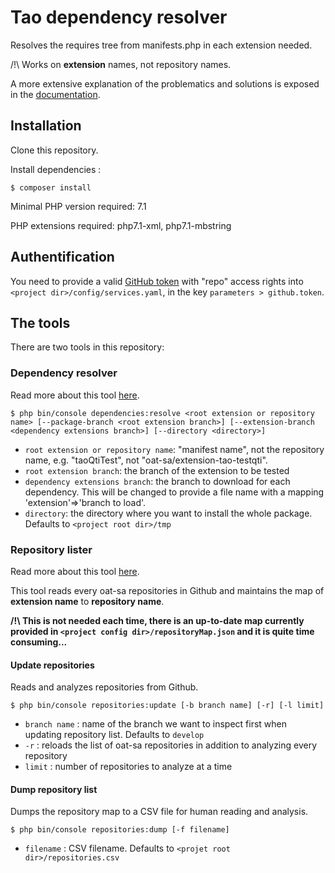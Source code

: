 # Tao dependency resolver

Resolves the requires tree from manifests.php in each extension needed.

/!\ Works on **extension** names, not repository names.

A more extensive explanation of the problematics and solutions is exposed in the [documentation](doc/dependency-resolver.md).


## Installation

Clone this repository.

Install dependencies :

```
$ composer install
```

Minimal PHP version required: 7.1

PHP extensions required: php7.1-xml, php7.1-mbstring


## Authentification

You need to provide a valid [GitHub token](https://github.com/settings/tokens) with "repo" access rights into `<project dir>/config/services.yaml`, in the key `parameters > github.token`.


## The tools

There are two tools in this repository:

### Dependency resolver

Read more about this tool [here](doc/dependency-resolver.md).

```
$ php bin/console dependencies:resolve <root extension or repository name> [--package-branch <root extension branch>] [--extension-branch <dependency extensions branch>] [--directory <directory>] 
```

- `root extension or repository name`: "manifest name", not the repository name, e.g. "taoQtiTest", not "oat-sa/extension-tao-testqti".
- `root extension branch`: the branch of the extension to be tested
- `dependency extensions branch`: the branch to download for each dependency. This will be changed to provide a file name with a mapping 'extension'=>'branch to load'.
- `directory`: the directory where you want to install the whole package. Defaults to `<project root dir>/tmp`


### Repository lister

Read more about this tool [here](doc/repository-updater.md).

This tool reads every oat-sa repositories in Github and maintains the map of **extension name** to **repository name**.

**/!\ This is not needed each time, there is an up-to-date map currently provided in `<project config dir>/repositoryMap.json` and it is quite time consuming...**


#### Update repositories

Reads and analyzes repositories from Github.

```
$ php bin/console repositories:update [-b branch name] [-r] [-l limit]
```

- `branch name` : name of the branch we want to inspect first when updating repository list. Defaults to `develop`
- `-r` : reloads the list of oat-sa repositories in addition to analyzing every repository
- `limit` : number of repositories to analyze at a time


#### Dump repository list

Dumps the repository map to a CSV file for human reading and analysis.

```
$ php bin/console repositories:dump [-f filename]
```

- `filename` : CSV filename. Defaults to `<projet root dir>/repositories.csv`
